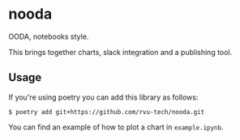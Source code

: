 # nooda

OODA, notebooks style.

This brings together charts, slack integration and a publishing 
tool.


## Usage

If you're using poetry you can add this library as follows:

```
$ poetry add git+https://github.com/rvu-tech/nooda.git
```

You can find an example of how to plot a chart in `example.ipynb`.